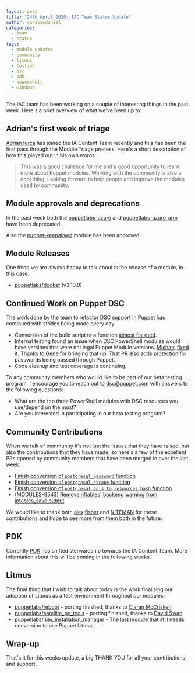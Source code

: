 ```yaml
---
layout: post
title: "24th April 2020: IAC Team Status Update"
author: carabasdaniel
categories:
  - team
  - status
tags:
  - module updates
  - community
  - litmus
  - testing
  - dsc
  - pdk
  - powershell
  - windows
---
```


The IAC team has been working on a couple of interesting things in the past week.
Here's a brief overview of what we've been up to:

## Adrian's first week of triage

[Adrian Iurca][adrian] has joined the IA Content Team recently and this has been the first pass through the Module Triage process. Here's a short description of how this played out in his own words:

> This was a good challenge for me and a good opportunity to learn more about Puppet modules. Working with the community is also a cool thing. Looking forward to help people and improve the modules used by community.

## Module approvals and deprecations

In the past week both the [puppetlabs-azure](https://github.com/puppetlabs/puppetlabs-azure) and [puppetlabs-azure_arm](https://github.com/puppetlabs/puppetlabs-azure_arm) have been deprecated. 

Also the [puppet-keepalived](https://github.com/voxpupuli/puppet-keepalived) module has been approved.

## Module Releases

One thing we are always happy to talk about is the release of a module, in this case:

- [puppetlabs/docker](https://forge.puppet.com/puppetlabs/docker) (v3.10.0)

## Continued Work on Puppet DSC

The work done by the team to [refactor DSC support][iac-41] in Puppet has continued with strides being made every day.

* Conversion of the build script to a function [almost finished](https://github.com/puppetlabs/PuppetDscBuilder/pull/20).
* Internal testing found an issue when DSC PowerShell modules would have versions that were not legal Puppet Module versions.
  [Michael](https://github.com/michaeltlombardi) [fixed it](https://github.com/puppetlabs/PuppetDscBuilder/pull/19).
  Thanks to [Gene](https://github.com/genebean) for bringing that up.
  That PR also adds protection for passwords being passed through Puppet.
* Code cleanup and test coverage is continuing.

To any community members who would like to be part of our beta testing program, I encourage you to reach out to [dsc@puppet.com](mailto:dsc@puppet.com) with answers to the following questions:

- What are the top three PowerShell modules with DSC resources you use/depend on the most?
- Are you interested in participating in our beta testing program?

## Community Contributions

When we talk of community it's not just the issues that they have raised, but also the contributions that they have made, so here's a few of the excellent PRs opened by community members that have been merged in over the last week:

* [Finish conversion of `postgresql_password` function](https://github.com/puppetlabs/puppetlabs-postgresql/pull/1161)
* [Finish conversion of `postgresql_escape` function](https://github.com/puppetlabs/puppetlabs-postgresql/pull/1162)
* [Finish conversion of `postgresql_acls_to_resources_hash` function](https://github.com/puppetlabs/puppetlabs-postgresql/pull/1163)
* [(MODULES-8543) Remove nftables' backend warning from iptables_save output](https://github.com/puppetlabs/puppetlabs-firewall/pull/911)

We would like to thank both [alexjfisher][alexjfisher] and [NITEMAN][NITEMAN] for these contributions and hope to see more from them both in the future.

## PDK

Currently [PDK][PDK] has shifted sterwardship towards the IA Content Team. More information about this will be coming in the following weeks.

## Litmus

The final thing that I wish to talk about today is the work finalising our adoption of Litmus as a test environment throughout our modules:

- [puppetlabs/reboot](https://github.com/puppetlabs/puppetlabs-reboot/pull/235) - porting finished, thanks to [Ciaran McCrisken][ciaran]
- [puppetlabs/satellite_pe_tools](https://github.com/puppetlabs/puppetlabs-satellite_pe_tools/pull/129) - porting finished, thanks to [David Swan][davidswan]
- [puppetlabs/ibm_installation_manager](https://github.com/puppetlabs/puppetlabs-ibm_installation_manager) - The last module that still needs conversion to use Puppet Litmus. 

## Wrap-up

That's it for this weeks update, a big THANK YOU for all your contributions and support.

[daiana]:       												https://github.com/daianamezdrea
[ciaran]:       												https://github.com/sanfrancrisko
[iac-41]:       												https://tickets.puppetlabs.com/browse/IAC-41
[alexjfisher]:       										https://github.com/alexjfisher
[davidswan]:       									    			https://github.com/david22swan
[adrian]:                                                                                       https://github.com/adrianiurca
[NITEMAN]:                                                                                      https://github.com/NITEMAN
[PDK]:                                                                                          https://github.com/puppetlabs/pdk
